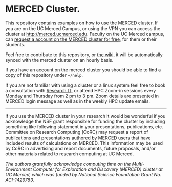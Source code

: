 # MERCED Cluster. 

This repository contains examples on how to use the MERCED cluster. If you are
on the UC Merced Campus, or using the VPN you can access the cluster at
http://merced.ucmerced.edu. Faculty on the UC Merced campus, can [request a
account on the MERCED cluster for
free](https://it.ucmerced.edu/content/merced-cluster-new-user-account), for them
or their students.

Feel free to contribute to this repository, or [the wiki](https://github.com/ucmerced/merced-cluster/wiki), it will be automatically synced with the merced cluster on an hourly basis. 

If you have an account on the merced cluster you should be able to find a copy of this repository under `~/help`.

If you are not familiar with using a cluster or a linux system feel free to book a consultation with [Research IT](https://it.ucmerced.edu/content/research-it-consultation), or attend HPC Zoom-in sessions every Monday and Thursday from 2 pm to 3 pm. Zoom details are presented in MERCED login message as well as in the weekly HPC update emails.

---

If you use the MERCED cluster in your research it would be wonderful if you acknowledge the NSF grant responsible for funding the cluster by including something like following statement in your presentations, publications, etc. Committee on Research Computing (CoRC) may request a report of publications and presentations authored by MERCED users that have included results of calculations on MERCED. This information may be used by CoRC in advertising and report documents, future proposals, and/or other materials related to research computing at UC Merced.

_The authors gratefully acknowledge computing time on the Multi-Environment Computer for Exploration and Discovery (MERCED) cluster at UC Merced, which was funded by National Science Foundation Grant No. ACI-1429783._
